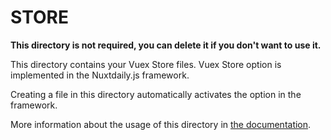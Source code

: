 # STORE

**This directory is not required, you can delete it if you don't want to use it.**

This directory contains your Vuex Store files.
Vuex Store option is implemented in the Nuxtdaily.js framework.

Creating a file in this directory automatically activates the option in the framework.

More information about the usage of this directory in [the documentation](https://nuxtjs.org/guide/vuex-store).
